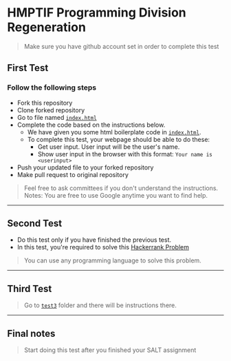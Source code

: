 # HMPTIF Programming Division Regeneration

> Make sure you have github account set in order to complete this test

## First Test

### Follow the following steps
+ Fork this repository
+ Clone forked repository
+ Go to file named [`index.html`](https://github.com/Sistech-uphmc/ProgDiv-Regen2021/blob/main/index.html)
+ Complete the code based on the instructions below.
    * We have given you some html boilerplate code in [`index.html`](https://github.com/Sistech-uphmc/ProgDiv-Regen2021/blob/main/index.html).
    * To complete this test, your webpage should be able to do these:
        - Get user input. User input will be the user's name. 
        - Show user input in the browser with this format: `Your name is <userinput>`
+ Push your updated file to your forked repository
+ Make pull request to original repository

> Feel free to ask committees if you don't understand the instructions.
> Notes: You are free to use Google anytime you want to find help.

------------
## Second Test

* Do this test only if you have finished the previous test.
* In this test, you're required to solve this [Hackerrank Problem](https://www.hackerrank.com/challenges/mini-max-sum/problem)

> You can use any programming language to solve this problem.

------------
## Third Test
> Go to [`test3`](https://github.com/Sistech-uphmc/ProgDiv-Regen2021/tree/main/test3) folder and there will be instructions there.

------------
## Final notes
> Start doing this test after you finished your SALT assignment
